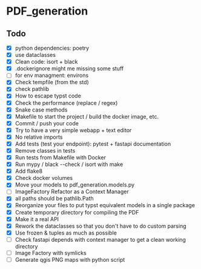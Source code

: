 # PDF_generation

## Todo

- [x] python dependencies: poetry
- [x] use dataclasses
- [x] Clean code: isort + black
- [x] .dockerignore might me missing some stuff
- [ ] for env managment: environs
- [x] Check tempfile (from the std)
- [x] check pathlib
- [x] How to escape typst code
- [x] Check the performance (replace / regex)
- [x] Snake case methods
- [x] Makefile to start the project / build the docker image, etc.
- [x] Commit / push your code
- [x] Try to have a very simple webapp + text editor
- [x] No relative imports
- [x] Add tests (test your endpoint): pytest + fastapi documentation
- [x] Remove classes in tests
- [x] Run tests from Makefile with Docker
- [x] Run mypy / black --check / isort with make
- [x] Add flake8
- [x] Check docker volumes
- [x] Move your models to pdf_generation.models.py
- [ ] ImageFactory Refactor as a Context Manager
- [x] all paths should be pathlib.Path
- [x] Reorganize your files to put typst equivalent models in a single package
- [x] Create temporary directory for compiling the PDF
- [x] Make it a real API
- [X] Rework the dataclasses so that you don't have to do custom parsing
- [X] Use frozen & tuples as much as possible
- [ ] Check fastapi depends with context manager to get a clean working directory
- [ ] Image Factory with symlicks
- [ ] Generate qgis PNG maps with python script